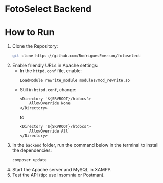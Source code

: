 # FotoSelect Backend



# How to Run
1. Clone the Repository:
   ```bash
   git clone https://github.com/RodriguesEmerson/fotoselect
   ```
2. Enable friendly URLs in Apache settings:
   - In the `httpd.conf` file, enable:
     ```
     LoadModule rewrite_module modules/mod_rewrite.so
     ```
   - Still in `httpd.conf`, change:
     ```
     <Directory '${SRVROOT}/htdocs'>
         AllowOverride None
     </Directory>
     ```
     to
     ```
     <Directory '${SRVROOT}/htdocs'>
         AllowOverride All
     </Directory>
     ```
3. In the `backend` folder, run the command below in the terminal to install the dependencies:
   ```bash
   composer update
   ```
6. Start the Apache server and MySQL in XAMPP.
7. Test the API (tip: use Insomnia or Postman).
